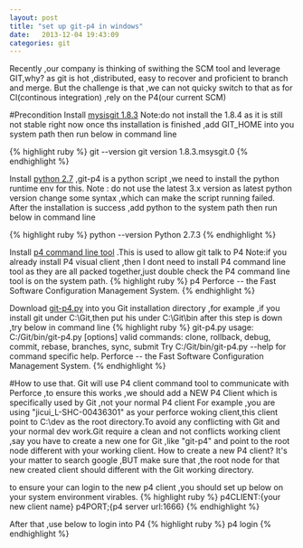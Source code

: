 ```yaml
---
layout: post
title: "set up git-p4 in windows"
date:   2013-12-04 19:43:09
categories: git
---
```


Recently ,our company is thinking of swithing the SCM tool and leverage GIT,why?
as git is hot ,distributed, easy to recover and proficient to branch and merge.
But the challenge is that ,we can not quicky switch to that as for CI(continous integration) ,rely on
the P4(our current SCM)

#Precondition
Install [mysisgit 1.8.3](https://code.google.com/p/msysgit/downloads/detail?name=Git-1.8.3-preview20130601.exe&can=2&q=) Note:do not install the 1.8.4 as it is still not stable right now
once ths installation is finished ,add GIT_HOME into you system path then run below in command line 

{% highlight ruby %}
git --version
git version 1.8.3.msysgit.0
{% endhighlight %}

Install [python 2.7](http://www.python.org/ftp/python/2.7.3/python-2.7.3.msi) ,git-p4 is a python script ,we need to install the python runtime env for this.
Note : do not use the latest 3.x version as latest python version change some syntax ,which can make the script running failed.
After the installation is success ,add python to the system path then run below in command line

{% highlight ruby %}
python --version
Python 2.7.3
{% endhighlight %}

Install [p4 command line tool](http://www.perforce.com/product/components/perforce-commandline-client) .This is used to allow git talk to P4
Note:if you already install P4 visual client ,then I dont need to install P4 command line tool as they are all packed together,just double check the P4 command
line tool is on the system path.
{% highlight ruby %}
p4
Perforce -- the Fast Software Configuration Management System.
{% endhighlight %}

Download [git-p4.py](https://github.com/git/git/blob/master/git-p4.py) into you Git installation directory ,for example ,if you install git under C:\Git,then put his under C:\Git\bin
after this step is down ,try below in command line
{% highlight ruby %}
git-p4.py
usage: C:/Git/bin/git-p4.py <command> [options]
valid commands: clone, rollback, debug, commit, rebase, branches, sync, submit
Try C:/Git/bin/git-p4.py <command> --help for command specific help.
Perforce -- the Fast Software Configuration Management System.
{% endhighlight %}

#How to use that.
Git will use P4 client command tool to communicate with Perforce ,to ensure this works ,we should add a NEW P4 Client which is specifically used by Git ,not your normal P4 client
For example ,you are using "jicui_L-SHC-00436301" as your perforce woking client,this client point to C:\dev as the root directory.To avoid any conflicting with Git and your normal 
dev work.Git require a clean and not conflicts working client ,say you have to create a new one for Git ,like "git-p4" and point to the root node different with your working client.
How to create a new P4 client? It's your matter to search google ,BUT make sure that ,the root node for that new created client should different with the Git working directory.

to ensure your can login to the new p4 client ,you should set up below on your system environment virables.
{% highlight ruby %}
p4CLIENT:{your new client name}
p4PORT;{p4 server url:1666}
{% endhighlight %}

After that ,use below to login into P4
{% highlight ruby %}
p4 login
{% endhighlight %}

